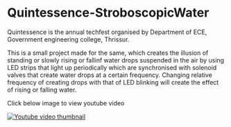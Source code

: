 # Quintessence-StroboscopicWater

Quintessence is the annual techfest organised by Department of ECE, Government engineering college, Thrissur. 

This is a small project made for the same, which creates the illusion of standing or slowly rising or fallinf water drops suspended in the air by using LED strips that light up periodically which are synchronised with solenoid valves that create water drops at a certain frequency. Changing relative frequency of creating drops with that of LED blinking will create the effect of rising or falling water.

Click below image to view youtube video

[![Youtube video thumbnail](https://img.youtube.com/vi/UE3zT95B1FE/0.jpg)](https://www.youtube.com/watch?v=UE3zT95B1FE&feature=youtu.be)
